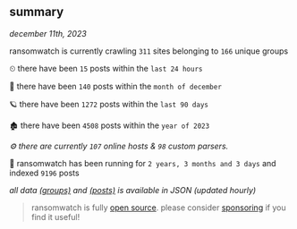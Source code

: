 
## summary
_december 11th, 2023_

ransomwatch is currently crawling `311` sites belonging to `166` unique groups

⏲ there have been `15` posts within the `last 24 hours`

🦈 there have been `140` posts within the `month of december`

🪐 there have been `1272` posts within the `last 90 days`

🏚 there have been `4508` posts within the `year of 2023`

_⚙️ there are currently `107` online hosts & `98` custom parsers._

🦕 ransomwatch has been running for `2 years, 3 months and 3 days` and indexed `9196` posts

_all data  [(groups)](http://ransomwhat.telemetry.ltd/groups) and [(posts)](http://ransomwhat.telemetry.ltd/posts) is available in JSON (updated hourly)_

> ransomwatch is fully [open source](https://github.com/joshhighet/ransomwatch#ransomwatch--). please consider [sponsoring](https://github.com/sponsors/joshhighet) if you find it useful!
